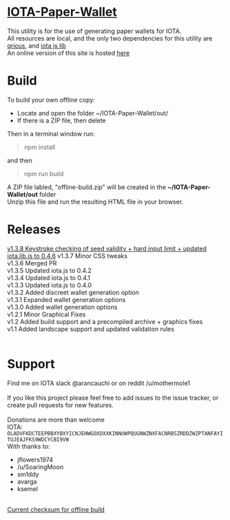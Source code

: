 # [IOTA-Paper-Wallet](https://impactdlt.github.io/IOTA-Paper-Wallet/)
This utility is for the use of generating paper wallets for IOTA.<br>
All resources are local, and the only two dependencies for this utility are <a href="https://github.com/neocotic/qrious">qrious</a>, and <a href = "https://github.com/iotaledger/iota.lib.js">iota js lib</a>
<br>
An online version of this site is hosted <a href="https://arancauchi.github.io/IOTA-Paper-Wallet/">here</a>
<br>
# Build
To build your own offline copy:<br>
* Locate and open the folder ~/IOTA-Paper-Wallet/out/<br>
* If there is a ZIP file, then delete<br>

Then in a terminal window run:
>npm install <enter>

and then <br>

>npm run build <enter>

A ZIP file labled, "offline-build.zip" will be created in the **~/IOTA-Paper-Wallet/out** folder<br>
Unzip this file and run the resulting HTML file in your browser.
<br>
# Releases
<a href="https://github.com/arancauchi/IOTA-Paper-Wallet/releases/tag/1.3.8">v1.3.8 Keystroke checking of seed validity + hard input limit + updated iota.lib.js to 0.4.6</a>
v1.3.7 Minor CSS tweaks<br>
v1.3.6 Merged PR<br>
v1.3.5 Updated iota.js to 0.4.2<br>
v1.3.4 Updated iota.js to 0.4.1<br>
v1.3.3 Updated iota.js to 0.4.0<br>
v1.3.2 Added discreet wallet generation option<br>
v1.3.1 Expanded wallet generation options<br>
v1.3.0 Added wallet generation options<br>
v1.2.1 Minor Graphical Fixes<br>
v1.2 Added build support and a precompiled archive + graphics fixes<br>
v1.1 Added landscape support and updated validation rules<br>
<br>
# Support
Find me on IOTA slack @arancauchi or on reddit /u/mothermole1
<br>
<br>
If you like this project please feel free to add issues to the issue tracker, or create pull requests for new features.
<br>
<br>
Donations are more than welcome<br>
IOTA: `OLADVFKDCTEEPBBXYBXYICNJEHWGOXDXXKINNUWPQUGNWZNXFACNRBSZRDDZWZPTANFAYITUJEAJFKS9WDCYCBI9VW`
<br>
With thanks to:
- jflowers1974
- /u/SoaringMoon
- sm1ddy
- avarga
- ksemel
<br>
 <a href="https://github.com/arancauchi/IOTA-Paper-Wallet/blob/master/checksum.md">Current checksum for offline build</a>
